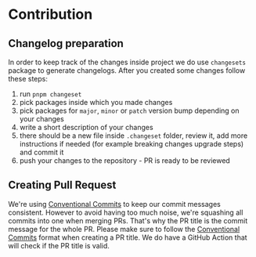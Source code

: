 # Contribution

## Changelog preparation

In order to keep track of the changes inside project we do use `changesets` package to generate changelogs. After you created some changes follow these steps:

1. run `pnpm changeset`
2. pick packages inside which you made changes
3. pick packages for `major`, `minor` or `patch` version bump depending on your changes
4. write a short description of your changes
5. there should be a new file inside `.changeset` folder, review it, add more instructions if needed (for example breaking changes upgrade steps) and commit it
6. push your changes to the repository - PR is ready to be reviewed

## Creating Pull Request

We're using [Conventional Commits](https://www.conventionalcommits.org/en/v1.0.0/) to keep our commit messages consistent. However to avoid having too much noise, we're squashing all commits into one when merging PRs.
That's why the PR title is the commit message for the whole PR. Please make sure to follow the [Conventional Commits](https://www.conventionalcommits.org/en/v1.0.0/) format when creating a PR title. We do have a GitHub Action that will check if the PR title is valid.
